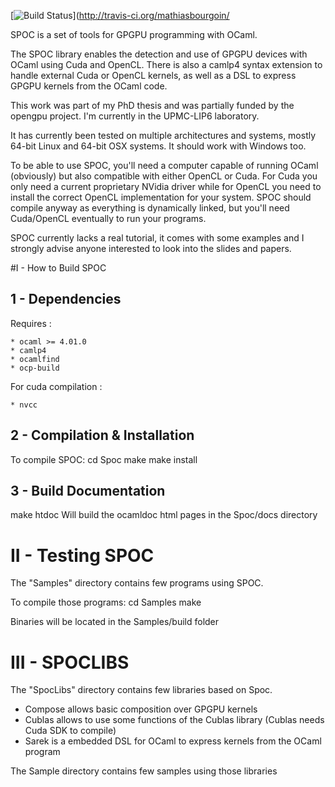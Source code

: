[![Build Status](https://secure.travis-ci.org/mathiasbourgoin/spoc.png)](http://travis-ci.org/mathiasbourgoin/

SPOC is a set of tools for GPGPU programming with OCaml.

The SPOC library enables the detection and use of GPGPU devices with OCaml using Cuda and OpenCL. 
There is also a camlp4 syntax extension to handle external Cuda or OpenCL kernels, as well as a DSL to express GPGPU kernels from the OCaml code.

This work was part of my PhD thesis and was partially funded by the opengpu project. 
I'm currently in the UPMC-LIP6 laboratory.

It has currently been tested on multiple architectures and systems, mostly 64-bit Linux and 64-bit OSX systems. It should work with Windows too.

To be able to use SPOC, you'll need a computer capable of running OCaml (obviously) but also compatible with either OpenCL or Cuda. 
For Cuda you only need a current proprietary NVidia driver while for OpenCL you need to install the correct OpenCL implementation for your system. 
SPOC should compile anyway as everything is dynamically linked, but you'll need Cuda/OpenCL eventually to run your programs.

SPOC currently lacks a real tutorial, it comes with some examples and I strongly advise anyone interested to look into the slides and papers.


#I - How to Build SPOC



## 1 - Dependencies 

Requires :
    
    * ocaml >= 4.01.0
    * camlp4
    * ocamlfind 
    * ocp-build
    
For cuda compilation :

    * nvcc    

## 2 - Compilation & Installation


To compile SPOC:
cd Spoc
make
make install


## 3 - Build Documentation


make htdoc
Will build the ocamldoc html pages in the Spoc/docs directory


# II - Testing SPOC


The "Samples" directory contains few programs using SPOC.

To compile those programs:
cd Samples
make

Binaries will be located in the Samples/build folder


# III - SPOCLIBS


The "SpocLibs" directory contains few libraries based on Spoc.
 - Compose allows basic composition over GPGPU kernels
 - Cublas allows to use some functions of the Cublas library 
   (Cublas needs Cuda SDK to compile)
 - Sarek is a embedded DSL for OCaml to express kernels from the OCaml program

The Sample directory contains few samples using those libraries
